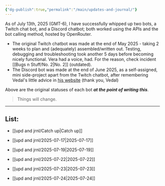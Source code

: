 ```yaml
---
{"dg-publish":true,"permalink":"/main/updates-and-journal/"}
---
```


As of July 13th, 2025 (GMT-6), I have successfully whipped up two bots, a Twitch chat bot, and a Discord chatbot; both worked using the APIs and the bot calling method, hosted by OpenRouter.

- The original Twitch chatbot was made at the end of May 2025 - taking 2 weeks to plan and (adequately) assembled/written out. Testing, debugging and troubleshooting took another 5 days before becoming nicely functional. Vera had a voice, had. For the reason, check incident [[Bugs n Stuff/No. 2\|No. 2]] (outdated).
- The Discord bot was made at the end of June 2025, as a self-assigned, mini side-project apart from the Twitch chatbot, after remembering Vedal's little advice in [his website](https://vedal.ai/advice/) (thank you, Vedal)

Above are the original statuses of each bot ***at the point of writing this***.

>	Things will change.

---
## List:
- [[upd and jrnl/Catch up\|Catch up]]
	
- [[upd and jrnl/2025-07-17\|2025-07-17]]
	
- [[upd and jrnl/2025-07-19\|2025-07-19]]
	
- [[upd and jrnl/2025-07-22\|2025-07-22]]
	
- [[upd and jrnl/2025-07-23\|2025-07-23]]
	
- [[upd and jrnl/2025-07-24\|2025-07-24]]